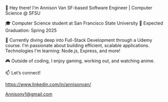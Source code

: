 👋 Hey there! I'm Annison Van
SF-based Software Engineer | Computer Science @ SFSU

🎓 Computer Science student at San Francisco State University
📅 Expected Graduation: Spring 2025

🚀 Currently diving deep into Full-Stack Development through a Udemy course.
I'm passionate about building efficient, scalable applications.
Technologies I'm learning: Node.js, Express, and more!

🎮 Outside of coding, I enjoy gaming, working out, and watching anime.

📫 Let’s connect!

https://www.linkedin.com/in/annisonvan/

Annisonv1@gmail.com
